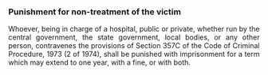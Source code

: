 ### Punishment for non-treatment of the victim
<div style="text-align: justify">

Whoever, being in charge of a hospital, public or private, whether run by the central government, the state government, local bodies, or any other person, contravenes the provisions of Section 357C of the Code of Criminal Procedure, 1973 (2 of 1974), shall be punished with imprisonment for a term which may extend to one year, with a fine, or with both.

</div>
